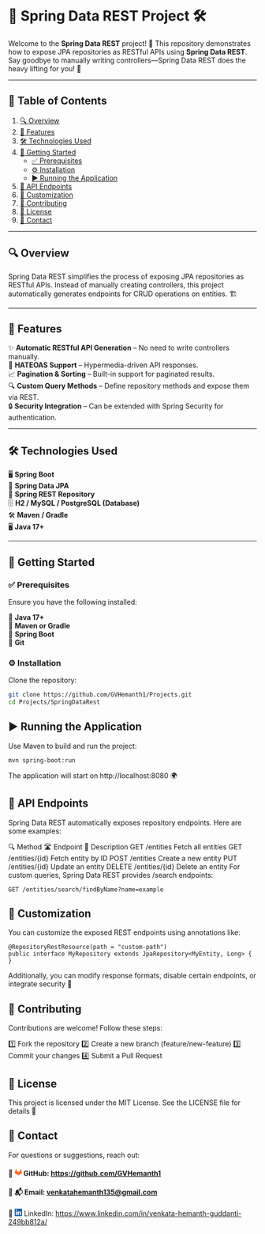 # 🌟 Spring Data REST Project 🛠️

Welcome to the **Spring Data REST** project! 🎉 This repository demonstrates how to expose JPA repositories as RESTful APIs using **Spring Data REST**. Say goodbye to manually writing controllers—Spring Data REST does the heavy lifting for you! 🚀

---

## 📌 Table of Contents

1. [🔍 Overview](#overview)
2. [🚀 Features](#features)
3. [🛠️ Technologies Used](#technologies-used)
4. [🚀 Getting Started](#getting-started)
    - [✅ Prerequisites](#prerequisites)
    - [⚙️ Installation](#installation)
    - [▶️ Running the Application](#running-the-application)
5. [🔗 API Endpoints](#api-endpoints)
6. [🎨 Customization](#customization)
7. [🤝 Contributing](#contributing)
8. [📜 License](#license)
9. [📧 Contact](#contact)

---

## 🔍 Overview

Spring Data REST simplifies the process of exposing JPA repositories as RESTful APIs. Instead of manually creating controllers, this project automatically generates endpoints for CRUD operations on entities. 🏗️

---

## 🚀 Features

✨ **Automatic RESTful API Generation** – No need to write controllers manually.  
🔗 **HATEOAS Support** – Hypermedia-driven API responses.  
📈 **Pagination & Sorting** – Built-in support for paginated results.  
🔍 **Custom Query Methods** – Define repository methods and expose them via REST.  
🔒 **Security Integration** – Can be extended with Spring Security for authentication.

---

## 🛠️ Technologies Used


🖥️ **Spring Boot**  
🔌 **Spring Data JPA**  
📡 **Spring REST Repository**  
🗄️ **H2 / MySQL / PostgreSQL (Database)**  
🛠️ **Maven / Gradle**  
🖥️ **Java 17+**


---

## 🚀 Getting Started

### ✅ Prerequisites

Ensure you have the following installed:

🔹 **Java 17+**  
🔹 **Maven or Gradle**  
🔹 **Spring Boot**  
🔹 **Git**

### ⚙️ Installation

Clone the repository:

```bash
git clone https://github.com/GVHemanth1/Projects.git
cd Projects/SpringDataRest
```
## ▶️ Running the Application
Use Maven to build and run the project:

```
mvn spring-boot:run
```

The application will start on http://localhost:8080 🌍

## 🔗 API Endpoints
Spring Data REST automatically exposes repository endpoints. Here are some examples:

🔍 Method	🛣️ Endpoint	📌 Description
GET	/entities	Fetch all entities
GET	/entities/{id}	Fetch entity by ID
POST	/entities	Create a new entity
PUT	/entities/{id}	Update an entity
DELETE	/entities/{id}	Delete an entity
For custom queries, Spring Data REST provides /search endpoints:

```
GET /entities/search/findByName?name=example
```
## 🎨 Customization
You can customize the exposed REST endpoints using annotations like:

```
@RepositoryRestResource(path = "custom-path")
public interface MyRepository extends JpaRepository<MyEntity, Long> {
}
```
Additionally, you can modify response formats, disable certain endpoints, or integrate security 🔐

## 🤝 Contributing
Contributions are welcome! Follow these steps:

1️⃣ Fork the repository 2️⃣ Create a new branch (feature/new-feature) 3️⃣ Commit your changes 4️⃣ Submit a Pull Request

## 📜 License
This project is licensed under the MIT License. See the LICENSE file for details 📄

## 📧 Contact
For questions or suggestions, reach out:

#### 🔹 <svg width="15" height="15" viewBox="0 0 24 24" fill="none" xmlns="http://www.w3.org/2000/svg"><path fill="#FC6D26" d="M23.955 13.587l-1.342-4.135-2.664-8.189a.455.455 0 0 0-.867 0L16.418 9.45H7.582L4.919 1.263a.455.455 0 0 0-.867 0L1.386 9.45.044 13.587a.924.924 0 0 0 .331 1.03L12 21.5l11.625-6.883a.924.924 0 0 0 .33-1.03"/></svg>     GitHub: https://github.com/GVHemanth1
#### 🔹 📬 Email: venkatahemanth135@gmail.com
🔹 <svg width="15" height="15" viewBox="0 0 40 40" fill="none" xmlns="http://www.w3.org/2000/svg">
<rect x="3" y="4" width="35" height="33" fill="white"/>
<path d="M34.0783 34.0867H28.155V24.805C28.155 22.5917 28.11 19.7433 25.0683 19.7433C21.98 19.7433 21.5083 22.1517 21.5083 24.6417V34.0867H15.585V15H21.275V17.6017H21.3517C22.1467 16.1017 24.08 14.5183 26.9683 14.5183C32.97 14.5183 34.08 18.4683 34.08 23.61V34.0867H34.0783ZM8.895 12.3883C6.98833 12.3883 5.45667 10.845 5.45667 8.94667C5.45667 7.05 6.99 5.50833 8.895 5.50833C10.795 5.50833 12.335 7.05 12.335 8.94667C12.335 10.845 10.7933 12.3883 8.895 12.3883ZM11.865 34.0867H5.925V15H11.865V34.0867ZM37.0417 0H2.95167C1.32 0 0 1.29 0 2.88167V37.1183C0 38.7117 1.32 40 2.95167 40H37.0367C38.6667 40 40 38.7117 40 37.1183V2.88167C40 1.29 38.6667 0 37.0367 0H37.0417Z" fill="#0A66C2"/>
</svg>      LinkedIn: https://www.linkedin.com/in/venkata-hemanth-guddanti-249bb812a/ 

[//]: # (<div align="left">)

[//]: # (<a href="https://www.linkedin.com/in/venkata-hemanth-guddanti-249bb812a/"><img src="https://raw.githubusercontent.com/maurodesouza/profile-readme-generator/master/src/assets/icons/social/linkedin/default.svg" width="20" height="80" alt="LinkedIn logo" /></a>)

[//]: # (</div>)


[//]: # ()
[//]: # (<div align="left">)

[//]: # (<a href="venkatahemanth135@gmail.com"><img src="https://raw.githubusercontent.com/maurodesouza/profile-readme-generator/5a116e6f9b3676ff71b4c0fd2993d81dca05ba00/src/assets/icons/social/gmail/default.svg" width="20" height="80" alt="LinkedIn logo" /></a>)

[//]: # (</div>)

[//]: # ()
[//]: # (<div style="display: flex; gap: 100;">)

[//]: # (    <a href="https://www.linkedin.com/in/venkata-hemanth-guddanti-249bb812a/">)

[//]: # (        <img src="https://raw.githubusercontent.com/maurodesouza/profile-readme-generator/master/src/assets/icons/social/linkedin/default.svg" width="20" height="50" alt="LinkedIn logo" />)

[//]: # (    </a>)

[//]: # (    <a href="mailto:venkatahemanth135@gmail.com">)

[//]: # (        <img src="https://raw.githubusercontent.com/maurodesouza/profile-readme-generator/5a116e6f9b3676ff71b4c0fd2993d81dca05ba00/src/assets/icons/social/gmail/default.svg" width="20" height="80" alt="Gmail logo" />)

[//]: # (    </a>)

[//]: # (</div>)
